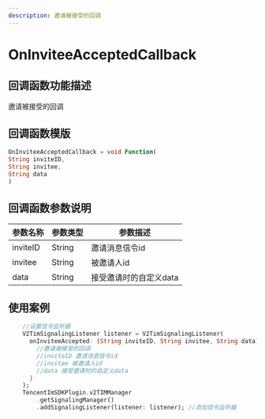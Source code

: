 ```yaml
---
description: 邀请被接受的回调
---
```


# OnInviteeAcceptedCallback

## 回调函数功能描述

邀请被接受的回调

## 回调函数模版

```dart
OnInviteeAcceptedCallback = void Function(
String inviteID,
String invitee,
String data
)
```

## 回调函数参数说明

| 参数名称     | 参数类型    | 参数描述          |
| -------- | ------- | ------------- |
| inviteID | String  | 邀请消息信令id      |
| invitee  | String  | 被邀请人id        |
| data     | String  | 接受邀请时的自定义data |

## 使用案例

```dart
    //设置信令监听器
    V2TimSignalingListener listener = V2TimSignalingListener(
      onInviteeAccepted: (String inviteID, String invitee, String data) async {
        //邀请被接受的回调
        //inviteID 邀请消息信令id
        //invitee 被邀请人id
        //data 接受邀请时的自定义data
      }
    );
    TencentImSDKPlugin.v2TIMManager
        .getSignalingManager()
        .addSignalingListener(listener: listener); //添加信令监听器
```

